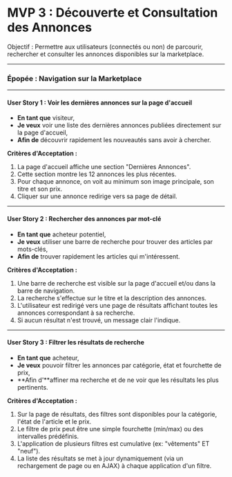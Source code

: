 # MVP 3 : Découverte et Consultation des Annonces

Objectif : Permettre aux utilisateurs (connectés ou non) de parcourir, rechercher et consulter les annonces disponibles sur la marketplace.

---

### Épopée : Navigation sur la Marketplace

---

#### User Story 1 : Voir les dernières annonces sur la page d'accueil

*   **En tant que** visiteur,
*   **Je veux** voir une liste des dernières annonces publiées directement sur la page d'accueil,
*   **Afin de** découvrir rapidement les nouveautés sans avoir à chercher.

**Critères d'Acceptation :**
1.  La page d'accueil affiche une section "Dernières Annonces".
2.  Cette section montre les 12 annonces les plus récentes.
3.  Pour chaque annonce, on voit au minimum son image principale, son titre et son prix.
4.  Cliquer sur une annonce redirige vers sa page de détail.

---

#### User Story 2 : Rechercher des annonces par mot-clé

*   **En tant que** acheteur potentiel,
*   **Je veux** utiliser une barre de recherche pour trouver des articles par mots-clés,
*   **Afin de** trouver rapidement les articles qui m'intéressent.

**Critères d'Acceptation :**
1.  Une barre de recherche est visible sur la page d'accueil et/ou dans la barre de navigation.
2.  La recherche s'effectue sur le titre et la description des annonces.
3.  L'utilisateur est redirigé vers une page de résultats affichant toutes les annonces correspondant à sa recherche.
4.  Si aucun résultat n'est trouvé, un message clair l'indique.

---

#### User Story 3 : Filtrer les résultats de recherche

*   **En tant que** acheteur,
*   **Je veux** pouvoir filtrer les annonces par catégorie, état et fourchette de prix,
*   **Afin d'**affiner ma recherche et de ne voir que les résultats les plus pertinents.

**Critères d'Acceptation :**
1.  Sur la page de résultats, des filtres sont disponibles pour la catégorie, l'état de l'article et le prix.
2.  Le filtre de prix peut être une simple fourchette (min/max) ou des intervalles prédéfinis.
3.  L'application de plusieurs filtres est cumulative (ex: "vêtements" ET "neuf").
4.  La liste des résultats se met à jour dynamiquement (via un rechargement de page ou en AJAX) à chaque application d'un filtre.
